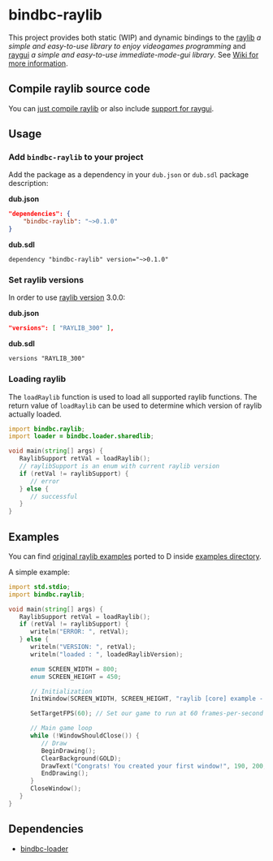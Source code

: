 # bindbc-raylib
This project provides both static (WIP) and dynamic bindings to the [raylib](https://www.raylib.com/) _a simple and easy-to-use library to enjoy videogames programming_ and [raygui](https://github.com/raysan5/raygui) _a simple and easy-to-use immediate-mode-gui library_.
See  [Wiki for more information](https://github.com/o3o/bindbc-raylib/wiki). 


## Compile raylib source code
You can [just compile raylib](https://github.com/o3o/bindbc-raylib/wiki/compile-raylib) or also include [support for raygui](https://github.com/o3o/bindbc-raylib/wiki/compile-raygui).

## Usage
### Add `bindbc-raylib` to your project
Add the package as a dependency in your `dub.json` or `dub.sdl` package description:

__dub.json__
```json
"dependencies": {
    "bindbc-raylib": "~>0.1.0"
}
```

__dub.sdl__
```
dependency "bindbc-raylib" version="~>0.1.0"
```


### Set raylib versions

In order to use [raylib version](https://github.com/o3o/bindbc-raylib/wiki/use-different-version) 3.0.0:

__dub.json__
```json
"versions": [ "RAYLIB_300" ],
```

__dub.sdl__
```
versions "RAYLIB_300"
```

### Loading raylib
The `loadRaylib` function is used to load all supported raylib functions.
The return value of `loadRaylib` can be used to determine which version of raylib actually loaded.
```d
import bindbc.raylib;
import loader = bindbc.loader.sharedlib;

void main(string[] args) {
   RaylibSupport retVal = loadRaylib();
   // raylibSupport is an enum with current raylib version
   if (retVal != raylibSupport) {
      // error
   } else {
      // successful
   }
}
```

## Examples
You can find [original raylib examples](https://www.raylib.com/examples.html) ported to D inside [examples directory](https://github.com/o3o/bindbc-raylib/tree/master/examples).

A simple example:

```d
import std.stdio;
import bindbc.raylib;

void main(string[] args) {
   RaylibSupport retVal = loadRaylib();
   if (retVal != raylibSupport) {
      writeln("ERROR: ", retVal);
   } else {
      writeln("VERSION: ", retVal);
      writeln("loaded : ", loadedRaylibVersion);

      enum SCREEN_WIDTH = 800;
      enum SCREEN_HEIGHT = 450;

      // Initialization
      InitWindow(SCREEN_WIDTH, SCREEN_HEIGHT, "raylib [core] example - basic window");

      SetTargetFPS(60); // Set our game to run at 60 frames-per-second

      // Main game loop
      while (!WindowShouldClose()) {
         // Draw
         BeginDrawing();
         ClearBackground(GOLD);
         DrawText("Congrats! You created your first window!", 190, 200, 20, LIGHTGRAY);
         EndDrawing();
      }
      CloseWindow();
   }
}
```

## Dependencies
- [bindbc-loader](https://github.com/BindBC/bindbc-loader)
